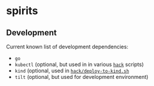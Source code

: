 # spirits

## Development

Current known list of development dependencies:
* `go`
* `kubectl` (optional, but used in in various [`hack`](hack) scripts)
* `kind` (optional, used in [`hack/deploy-to-kind.sh`](hack/deploy-to-kind.sh)
* `tilt` (optional, but used for development environment)
